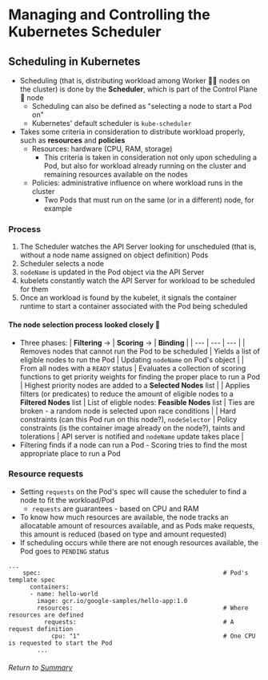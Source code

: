 # Managing and Controlling the Kubernetes Scheduler

## Scheduling in Kubernetes
- Scheduling (that is, distributing workload among Worker 👩‍🏭 nodes on the cluster) is done by the **Scheduler**, which is part of the Control Plane 🧠 node
    - Scheduling can also be defined as "selecting a node to start a Pod on"
    - Kubernetes' default scheduler is `kube-scheduler`
- Takes some criteria in consideration to distribute workload properly, such as **resources** and **policies**
    - Resources: hardware (CPU, RAM, storage)
        - This criteria is taken in consideration not only upon scheduling a Pod, but also for workload already running on the cluster and remaining resources available on the nodes
    - Policies: administrative influence on where workload runs in the cluster
        - Two Pods that must run on the same (or in a different) node, for example

### Process
1. The Scheduler watches the API Server looking for unscheduled (that is, without a node name assigned on object definition) Pods
2. Scheduler selects a node
3. `nodeName` is updated in the Pod object via the API Server
4. kubelets constantly watch the API Server for workload to be scheduled for them
5. Once an workload is found by the kubelet, it signals the container runtime to start a container associated with the Pod being scheduled

#### The node selection process looked closely 🔎
- Three phases:
| **Filtering** -> | **Scoring** -> | **Binding** |
| --- | --- | --- |
| Removes nodes that cannot run the Pod to be scheduled | Yields a list of eligible nodes to run the Pod | Updating `nodeName` on Pod's object |
| From all nodes with a `READY` status | Evaluates a collection of scoring functions to get priority weights for finding the proper place to run a Pod | Highest priority nodes are added to a **Selected Nodes** list |
| Applies filters (or predicates) to reduce the amount of eligible nodes to a **Filtered Nodes** list | List of eligble nodes: **Feasible Nodes** list | Ties are broken - a random node is selected upon race conditions |
| Hard constraints (can this Pod run on this node?), `nodeSelector` | Policy constraints (is the container image already on the node?), taints and tolerations | API server is notified and `nodeName` update takes place |
- Filtering finds if a node can run a Pod - Scoring tries to find the most appropriate place to run a Pod

### Resource requests
- Setting `requests` on the Pod's spec will cause the scheduler to find a node to fit the workload/Pod
    - `requests` are guarantees - based on CPU and RAM
- To know how much resources are available, the node tracks an allocatable amount of resources available, and as Pods make requests, this amount is reduced (based on type and amount requested)
- If scheduling occurs while there are not enough resources available, the Pod goes to `PENDING` status
```
...
    spec:                                                   # Pod's template spec
      containers:
      - name: hello-world
        image: gcr.io/google-samples/hello-app:1.0
        resources:                                          # Where resources are defined
          requests:                                         # A request definition
            cpu: "1"                                        # One CPU is requested to start the Pod
        ...
```

###### Return to [Summary](README.md)